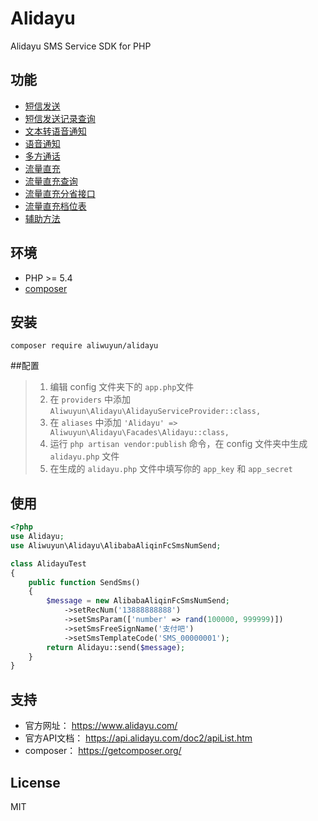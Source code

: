 # Alidayu
Alidayu SMS Service SDK for PHP



## 功能

- [短信发送](docs/alibaba_aliqin_fc_sms_num_send.md)
- [短信发送记录查询](docs/alibaba_aliqin_fc_sms_num_query.md)
- [文本转语音通知](docs/alibaba_aliqin_fc_tts_num_singlecall.md)
- [语音通知](docs/alibaba_aliqin_fc_voice_num_singlecall.md)
- [多方通话](docs/alibaba_aliqin_fc_voice_num_doublecall.md)
- [流量直充](docs/alibaba_aliqin_fc_flow_charge.md)
- [流量直充查询](docs/alibaba_aliqin_fc_flow_query.md)
- [流量直充分省接口](docs/alibaba_aliqin_fc_flow_charge_province.md)
- [流量直充档位表](docs/alibaba_aliqin_fc_flow_grade.md)
- [辅助方法](docs/support.md)



## 环境

- PHP >= 5.4
- [composer](https://getcomposer.org/)

## 安装

```
composer require aliwuyun/alidayu
```

##配置
> 1. 编辑 config 文件夹下的 `app.php`文件  
> 2. 在 `providers` 中添加 `Aliwuyun\Alidayu\AlidayuServiceProvider::class,`
> 3. 在 `aliases` 中添加 `'Alidayu' => Aliwuyun\Alidayu\Facades\Alidayu::class,`
> 4. 运行 `php artisan vendor:publish` 命令，在 config 文件夹中生成 `alidayu.php` 文件
> 5. 在生成的 `alidayu.php` 文件中填写你的 `app_key` 和 `app_secret`

## 使用

```php
<?php
use Alidayu;
use Aliwuyun\Alidayu\AlibabaAliqinFcSmsNumSend;

class AlidayuTest
{
    public function SendSms()
    {
        $message = new AlibabaAliqinFcSmsNumSend;
            ->setRecNum('13888888888')
            ->setSmsParam(['number' => rand(100000, 999999)])
            ->setSmsFreeSignName('支付吧')
            ->setSmsTemplateCode('SMS_00000001');
        return Alidayu::send($message);
    }
}
```



## 支持

- 官方网址： https://www.alidayu.com/
- 官方API文档： https://api.alidayu.com/doc2/apiList.htm
- composer： https://getcomposer.org/

## License

MIT
